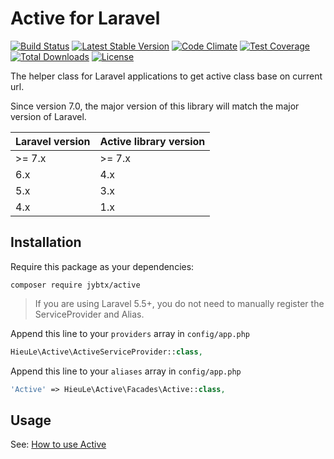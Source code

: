 Active for Laravel
======
[![Build Status](https://travis-ci.org/letrunghieu/active.png?branch=master)](https://travis-ci.org/letrunghieu/active)
[![Latest Stable Version](https://poser.pugx.org/hieu-le/active/v/stable.svg)](https://packagist.org/packages/hieu-le/active)
[![Code Climate](https://codeclimate.com/github/letrunghieu/active/badges/gpa.svg)](https://codeclimate.com/github/letrunghieu/active)
[![Test Coverage](https://codeclimate.com/github/letrunghieu/active/badges/coverage.svg)](https://codeclimate.com/github/letrunghieu/active/coverage)
[![Total Downloads](https://poser.pugx.org/hieu-le/active/downloads.svg)](https://packagist.org/packages/hieu-le/active)
[![License](https://poser.pugx.org/hieu-le/active/license.svg)](https://packagist.org/packages/hieu-le/active)

The helper class for Laravel applications to get active class base on current url.

Since version 7.0, the major version of this library will match the major version of Laravel.

| Laravel version | Active library version  |
| --------------- | ----------------------- |
| >= 7.x          | >= 7.x                  |
| 6.x             | 4.x                     |
| 5.x             | 3.x                     |
| 4.x             | 1.x                     |

## Installation

Require this package as your dependencies:

```
composer require jybtx/active
```
> If you are using Laravel 5.5+, you do not need to manually register the ServiceProvider and Alias.

Append this line to your `providers` array in `config/app.php`

```php
HieuLe\Active\ActiveServiceProvider::class,
```

Append this line to your `aliases` array in `config/app.php`

```php
'Active' => HieuLe\Active\Facades\Active::class,
```

## Usage

See: [How to use Active](https://www.hieule.info/tag/laravel-active/)

